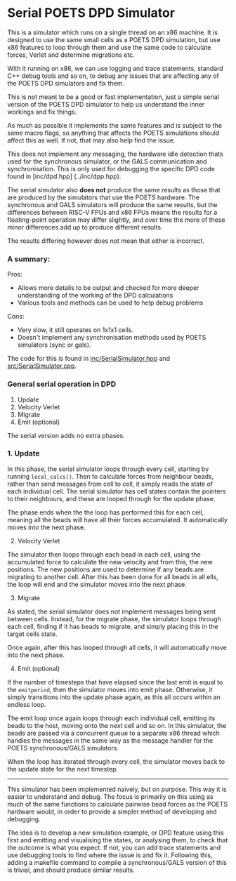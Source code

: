 # Serial POETS DPD Simulator

This is a simulator which runs on a single thread on an x86 machine. It is
designed to use the same small cells as a POETS DPD simulation, but use x86
features to loop through them and use the same code to calculate forces, Verlet
and determine migrations etc.

With it running on x86, we can use logging and trace statements, standard C++
debug tools and so on, to debug any issues that are affecting any of the POETS
DPD simulators and fix them.

This is not meant to be a good or fast implementation, just a simple serial
version of the POETS DPD simulator to help us understand the inner workings and
fix things.

As much as possible it implements the same features and is subject to the same
macro flags, so anything that affects the POETS simulations should affect this
as well. If not, that may also help find the issue.

This does not implement any messaging, the hardware idle detection thats used
for the synchronous simulator, or the GALS communication and synchronisation.
This is only used for debugging the specific DPD code found in [inc/dpd.hpp]
(../inc/dpp.hpp).

The serial simulator also **does not** produce the same results as those that
are produced by the simulators that use the POETS hardware. The synchronous and
GALS simulators will produce the same results, but the differences between
RISC-V FPUs and x86 FPUs means the results for a floating-point operation may
differ slightly, and over time the more of these minor differences add up to
produce different results.

The results differing however does not mean that either is incorrect.

### A summary:

Pros:

- Allows more details to be output and checked for more deeper understanding of
the working of the DPD calculations
- Various tools and methods can be used to help debug problems

Cons:

- Very slow, it still operates on 1x1x1 cells.
- Doesn't implement any synchronisation methods used by POETS simulators (sync
or gals).

The code for this is found in
[inc/SerialSimulator.hpp](../inc/SerialSimulator.hpp) and
[src/SerialSimulator.cpp](../src/SerialSimulator.cpp).

### General serial operation in DPD

1. Update
2. Velocity Verlet
3. Migrate
4. Emit (optional)

The serial version adds no extra phases.

### 1. Update

In this phase, the serial simulator loops through every cell, starting by
running `local_calcs()`. Then to calculate forces from neighbour beads, rather
than send messages from cell to cell, it simply reads the state of each
individual cell. The serial simulator has cell states contain the pointers to
their neighbours, and these are looped through for the update phase.

The phase ends when the the loop has performed this for each cell, meaning all
the beads will have all their forces accumulated. It automatically moves into
the next phase.

2. Velocity Verlet

The simulator then loops through each bead in each cell, using the accumulated
force to calculate the new velocity and from this, the new positions. The
new positions are used to determine if any beads are migrating to another
cell. After this has been done for all beads in all ells, the loop will end and
the simulator moves into the next phase.

3. Migrate

As stated, the serial simulator does not implement messages being sent between
cells. Instead, for the migrate phase, the simulator loops through each cell,
finding if it has beads to migrate, and simply placing this in the target cells
state.

Once again, after this has looped through all cells, it will automatically move
into the next phase.

4. Emit (optional)

If the number of timesteps that have elapsed since the last emit is equal to the
`emitperiod`, then the simulator moves into emit phase. Otherwise, it simply
transitions into the update phase again, as this all occurs within an endless
loop.

The emit loop once again loops through each individual cell, emitting its
beads to the host, moving onto the next cell and so on. In this simulator, the
beads are passed via a concurrent queue to a separate x86 thread which handles
the messages in the same way as the message handler for the POETS
synchronous/GALS simulators.

When the loop has iterated through every cell, the simulator moves back to the
update state for the next timestep.

-------------------------------------------------------------------------------

This simulator has been implemented naively, but on purpose. This way it is
easier to understand and debug. The focus is primarily on this using as much of
the same functions to calculate pairwise bead forces as the POETS hardware
would, in order to provide a simpler method of developing and debugging.

The idea is to develop a new simulation example, or DPD feature using this first
and emitting and visualising the states, or analysing them, to check that the
outcome is what you expect. If not, you can add trace statements and use
debugging tools to find where the issue is and fix it. Following this, adding a
makefile command to compile a synchronous/GALS version of this is trivial, and
should produce similar results.
